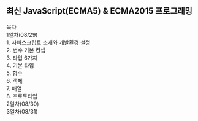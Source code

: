 ## 최신 JavaScript(ECMA5) & ECMA2015 프로그래밍

목차
<br>1일차(08/29)
<br>    1. 자바스크립트 소개와 개발환경 설정 
<br>    2. 변수 기본 컨셉
<br>    3. 타입 6가지
<br>    4. 기본 타입
<br>    5. 함수
<br>    6. 객체
<br>    7. 배열
<br>    8. 프로토타입
<br>2일차(08/30)
<br>3일차(08/31)
